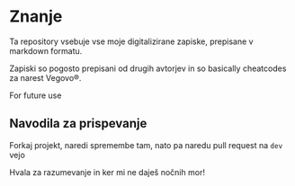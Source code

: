 # Znanje

Ta repository vsebuje vse moje digitalizirane zapiske, prepisane v markdown formatu.

Zapiski so pogosto prepisani od drugih avtorjev in so basically cheatcodes za narest Vegovo&reg;.

For future use

## Navodila za prispevanje

Forkaj projekt, naredi spremembe tam, nato pa naredu pull request na `dev` vejo

Hvala za razumevanje in ker mi ne daješ nočnih mor!


